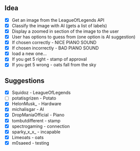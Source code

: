 ## Idea

* [x] Get an image from the LeagueOfLegends API
* [x] Classify the image with AI (gets a list of labels)
* [x] Display a zoomed in section of the image to the user
* [x] User has options to guess from (one option is AI suggestion)
* [x] If chosen correctly - NICE PIANO SOUND
* [x] If chosen incorrectly - BAD PIANO SOUND
* [x] load a new one...
* [x] If you get 5 right -  stamp of approval
* [x] If you get 5 wrong - oats fall from the sky

## Suggestions

* [x] Squidoz - LeagueOfLegends
* [ ] potatisgrizen - Potato
* [x] HelonMusk_ - Hardware
* [x] michalisgar - AI
* [x] DropManiaOfficial - Piano
* [x] tombutdifferent - stamp
* [x] spectrogaming - connection
* [x] sparky_x_x_ - incapable
* [x] Limeoats - oats
* [x] m0saeed - testing
